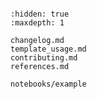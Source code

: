 ```{include} ../README.md

```

```{toctree}
:hidden: true
:maxdepth: 1

changelog.md
template_usage.md
contributing.md
references.md

notebooks/example
```
